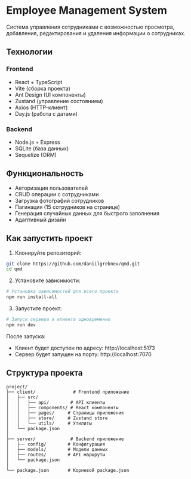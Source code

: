 # Employee Management System

Система управления сотрудниками с возможностью просмотра, добавления, редактирования и удаления информации о сотрудниках.

## Технологии

### Frontend
- React + TypeScript
- Vite (сборка проекта)
- Ant Design (UI компоненты)
- Zustand (управление состоянием)
- Axios (HTTP-клиент)
- Day.js (работа с датами)

### Backend
- Node.js + Express
- SQLite (база данных)
- Sequelize (ORM)

## Функциональность

- Авторизация пользователей
- CRUD операции с сотрудниками
- Загрузка фотографий сотрудников
- Пагинация (15 сотрудников на странице)
- Генерация случайных данных для быстрого заполнения
- Адаптивный дизайн

## Как запустить проект

1. Клонируйте репозиторий:
```bash
git clone https://github.com/daniilgrebnev/qmd.git
cd qmd
```

2. Установите зависимости:
```bash
# Установка зависимостей для всего проекта
npm run install-all
```

3. Запустите проект:
```bash
# Запуск сервера и клиента одновременно
npm run dev
```

После запуска:
- Клиент будет доступен по адресу: http://localhost:5173
- Сервер будет запущен на порту: http://localhost:7070

## Структура проекта

```
project/
├── client/              # Frontend приложение
│   ├── src/
│   │   ├── api/        # API клиенты
│   │   ├── components/ # React компоненты
│   │   ├── pages/     # Страницы приложения
│   │   ├── store/     # Zustand store
│   │   └── utils/     # Утилиты
│   └── package.json
│
├── server/             # Backend приложение
│   ├── config/        # Конфигурация
│   ├── models/        # Модели данных
│   ├── routes/        # API маршруты
│   └── package.json
│
└── package.json       # Корневой package.json
```
